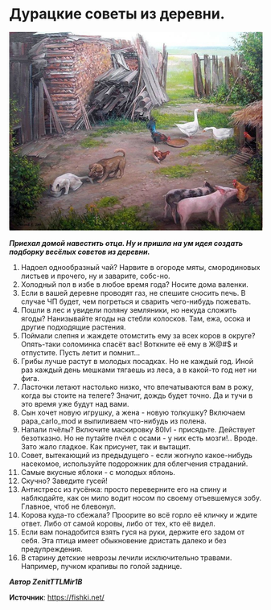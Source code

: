 # Дурацкие советы из деревни.

![Дурацкие советы из деревни](/images/Village/village-sovety.jpg 'Дурацкие советы из деревни')

_**Приехал домой навестить отца. Ну и пришла на ум идея создать подборку весёлых советов из деревни.**_

1. Надоел однообразный чай? Нарвите в огороде мяты, смородиновых листьев и прочего, ну и заварите, собс-но.
2. Холодный пол в избе в любое время года? Носите дома валенки.
3. Если в вашей деревне проводят газ, не спешите сносить печь. В случае ЧП будет, чем погреться и сварить чего-нибудь пожевать.
4. Пошли в лес и увидели поляну земляники, но некуда сложить ягоды? Нанизывайте ягоды на стебли колосков. Там, ежа, осока и другие подходящие растения.
5. Поймали слепня и жаждете отомстить ему за всех коров в округе? Опять-таки соломинка спасёт вас! Воткните её ему в Ж@#$ и отпустите. Пусть летит и помнит...
6. Грибы лучше растут в молодых посадках. Но не каждый год. Иной раз каждый день мешками тягаешь из леса, а в какой-то год нет ни фига.
7. Ласточки летают настолько низко, что впечатываются вам в рожу, когда вы стоите на телеге? Значит, дождь будет точно. Да и тучи в это время уже будут над вами.
8. Сын хочет новую игрушку, а жена - новую толкушку? Включаем papa_carlo_mod и выпиливаем что-нибудь из полена.
9. Напали пчёлы? Включите маскировку 80lvl - присядьте. Действует безотказно. Но не путайте пчёл с осами - у них есть мозги!.. Вроде. Зато жало гладкое. Как присунет, так и вытащит.
10. Совет, вытекающий из предыдущего - если жогнуло какое-нибудь насекомое, используйте подорожник для облегчения страданий.
11. Самые вкусные яблоки - с молодых яблонь.
12. Скучно? Заведите гусей!
13. Антистресс из гусёнка: просто переверните его на спину и наблюдайте, как он мило водит носом по своему отъевшемуся зобу. Главное, чтоб не блевонул.
14. Корова куда-то сбежала? Проорите во всё горло её кличку и ждите ответ. Либо от самой коровы, либо от тех, кто её видел.
15. Если вам понадобится взять гуся на руки, держите его задом от себя. Эта птица имеет обыкновение дристать далеко и без предупреждения.
16. В старину детские неврозы лечили исключительно травами. Например, пучком крапивы по голой заднице.

_**Автор ZenitTTLMir1B**_

**Источник**: https://fishki.net/
